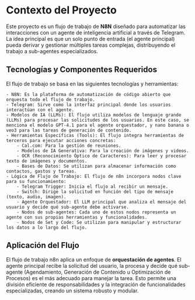 # Contexto del Proyecto

Este proyecto es un flujo de trabajo de **N8N** diseñado para automatizar las interacciones con un agente de inteligencia artificial a través de Telegram. La idea principal es que un solo punto de entrada (el agente principal) pueda derivar y gestionar múltiples tareas complejas, distribuyendo el trabajo a sub-agentes especializados.

## Tecnologías y Componentes Requeridos
El flujo de trabajo se basa en las siguientes tecnologías y herramientas:

    - N8N: Es la plataforma de automatización de código abierto que orquesta todo el flujo de trabajo.
    - Telegram: Sirve como la interfaz principal donde los usuarios interactúan con el agente.
    - Modelos de IA (LLMs): El flujo utiliza modelos de lenguaje grande (LLMs) para procesar las solicitudes de los usuarios. En este caso, se menciona el modelo GPT-4.1 para el agente orquestador, y nano banana o veo3 para las tareas de generación de contenido.
    - Herramientas Específicas (Tools): El flujo integra herramientas de terceros para ejecutar acciones concretas:
        - Cal.com: Para la gestión de reuniones.
        - Modelos de IA Generativa: Para la creación de imágenes y videos.
        - OCR (Reconocimiento Óptico de Caracteres): Para leer y procesar texto de imágenes y documentos.
        - Bases de Datos: Se utilizan para almacenar información como contactos, gastos y tareas.
    - Lógica de Flujo de Trabajo: El flujo de n8n incorpora nodos clave para su funcionamiento:
        - Telegram Trigger: Inicia el flujo al recibir un mensaje.
        - Switch: Dirige la solicitud en función del tipo de mensaje (texto, audio, imagen).
        - Agente Orquestador: El LLM principal que analiza el mensaje del usuario y decide qué sub-agente debe activarse.
        - Nodos de sub-agentes: Cada uno de estos nodos representa un agente con sus propias herramientas y funcionalidades.
        - Nodos de Set y Code: Se utilizan para manipular y estructurar los datos a lo largo del flujo.


## Aplicación del Flujo
El flujo de trabajo n8n aplica un enfoque de **orquestación de agentes**. El agente principal recibe la solicitud del usuario, la procesa y decide qué sub-agente (Agendamiento, Generación de Contenido u Optimización de Procesos) es el más adecuado para manejar la tarea. Esto permite una división eficiente de responsabilidades y la integración de funcionalidades especializadas, creando un sistema robusto y modular.

